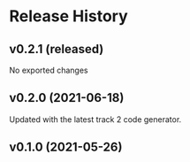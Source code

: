 # Release History

## v0.2.1 (released)
No exported changes

## v0.2.0 (2021-06-18)
Updated with the latest track 2 code generator.

## v0.1.0 (2021-05-26)
